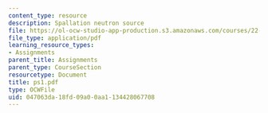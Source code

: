 ```yaml
---
content_type: resource
description: Spallation neutron source
file: https://ol-ocw-studio-app-production.s3.amazonaws.com/courses/22-101-applied-nuclear-physics-fall-2003/047063da18fd09a00aa1134428067708_ps1.pdf
file_type: application/pdf
learning_resource_types:
- Assignments
parent_title: Assignments
parent_type: CourseSection
resourcetype: Document
title: ps1.pdf
type: OCWFile
uid: 047063da-18fd-09a0-0aa1-134428067708
---
```

